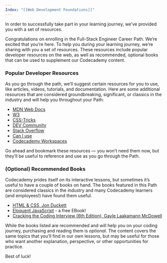 ```yaml
---
Index: "[[Web Development Foundations]]"
---
```

In order to successfully take part in your learning journey, we’ve provided you with a set of resources.

Congratulations on enrolling in the Full-Stack Engineer Career Path. We’re excited that you’re here. To help you during your learning journey, we’re sharing with you a set of resources. These resources include popular developer resources on the web, as well as recommended, optional books that can be used to supplement our Codecademy content.

### Popular Developer Resources

As you go through the path, we’ll suggest certain resources for you to use, like articles, videos, tutorials, and documentation. Here are some additional resources that are considered groundbreaking, significant, or classics in the industry and will help you throughout your Path:

- [MDN Web Docs](https://developer.mozilla.org/en-US/)
- [W3](https://www.w3.org/TR/CSS2/selector.html)
- [CSS-Tricks](https://css-tricks.com/)
- [DEV Community](https://dev.to/)
- [Stack Overflow](https://stackoverflow.com/)
- [Can I use](https://caniuse.com/)
- [Codecademy Workspaces](https://www.codecademy.com/workspaces/new)

Go ahead and bookmark these resources — you won’t need them now, but they’ll be useful to reference and use as you go through the Path.

### (Optional) Recommended Books

Codecademy prides itself on its interactive lessons, but sometimes it’s useful to have a couple of books on hand. The books featured in this Path are considered classics in the industry and many Codecademy learners (and employees!) have found them useful.

- [HTML & CSS, Jon Duckett](https://bookshop.org/books/html-and-css-design-and-build-websites/9781118008188)
- [Eloquent JavaScript](https://eloquentjavascript.net/) - a free EBook!
- [Cracking the Coding Interview (6th Edition), Gayle Laakamann McDowell](https://bookshop.org/books/cracking-the-coding-interview-189-programming-questions-and-solutions/9780984782857)

While the books listed are recommended and will help you on your coding journey, purchasing and reading them is _optional_. The content covers the same topics that you’ll find in our own lessons, but may be useful for those who want another explanation, perspective, or other opportunities for practice.

Best of luck!